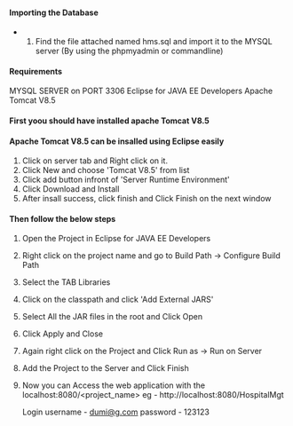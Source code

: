 #### Importing the Database
- 1. Find the file attached named hms.sql and import it to the MYSQL server (By using the phpmyadmin or commandline)
 

#### Requirements
MYSQL SERVER on PORT 3306
Eclipse for JAVA EE Developers
Apache Tomcat V8.5


#### First yoou should have installed apache Tomcat V8.5
#### Apache Tomcat V8.5 can be insalled using Eclipse easily
1. Click on server tab and Right click on it. 
2. Click New and choose 'Tomcat V8.5' from list
3. Click add button infront of 'Server Runtime Environment'
4. Click Download and Install
5. After insall success, click finish and Click Finish on the next window

 
#### Then follow the below steps

1. Open the Project in Eclipse for JAVA EE Developers

2. Right click on the project name and go to Build Path -> Configure Build Path

3. Select the TAB Libraries

4. Click on the classpath and click 'Add External JARS'

5. Select All the JAR files in the root and Click Open

6. Click Apply and Close

7. Again right click on the Project and Click Run as -> Run on Server 

8. Add the Project to the Server and Click Finish

9. Now you can Access the web application with the localhost:8080/<project_name> eg - http://localhost:8080/HospitalMgt


	Login username - dumi@g.com     password - 123123
<!-- abc abc -->
